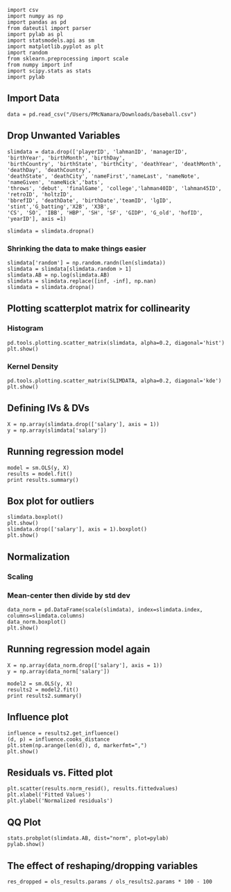     import csv
    import numpy as np
    import pandas as pd
    from dateutil import parser
    import pylab as pl
    import statsmodels.api as sm
    import matplotlib.pyplot as plt
    import random
    from sklearn.preprocessing import scale
    from numpy import inf
    import scipy.stats as stats
    import pylab

## Import Data

    data = pd.read_csv("/Users/PMcNamara/Downloads/baseball.csv")

## Drop Unwanted Variables

    slimdata = data.drop(['playerID', 'lahmanID', 'managerID', 'birthYear', 'birthMonth', 'birthDay', 
    'birthCountry', 'birthState', 'birthCity', 'deathYear', 'deathMonth', 'deathDay', 'deathCountry', 
    'deathState', 'deathCity', 'nameFirst','nameLast', 'nameNote', 'nameGiven', 'nameNick','bats', 
    'throws', 'debut', 'finalGame', 'college','lahman40ID', 'lahman45ID', 'retroID', 'holtzID', 
    'bbrefID', 'deathDate', 'birthDate','teamID', 'lgID', 'stint','G_batting','X2B', 'X3B',
    'CS', 'SO', 'IBB', 'HBP', 'SH', 'SF', 'GIDP', 'G_old', 'hofID', 'yearID'], axis =1)

    slimdata = slimdata.dropna()

### Shrinking the data to make things easier

    slimdata['random'] = np.random.randn(len(slimdata))
    slimdata = slimdata[slimdata.random > 1]
    slimdata.AB = np.log(slimdata.AB)
    slimdata = slimdata.replace([inf, -inf], np.nan)
    slimdata = slimdata.dropna()


## Plotting scatterplot matrix for collinearity

### Histogram
    pd.tools.plotting.scatter_matrix(slimdata, alpha=0.2, diagonal='hist')
    plt.show()

### Kernel Density
    pd.tools.plotting.scatter_matrix(SLIMDATA, alpha=0.2, diagonal='kde')
    plt.show()

## Defining IVs & DVs

    X = np.array(slimdata.drop(['salary'], axis = 1))
    y = np.array(slimdata['salary'])

## Running regression model

    model = sm.OLS(y, X)
    results = model.fit()
    print results.summary()

## Box plot for outliers

    slimdata.boxplot()
    plt.show()
    slimdata.drop(['salary'], axis = 1).boxplot()
    plt.show()

## Normalization

### Scaling 
### Mean-center then divide by std dev

    data_norm = pd.DataFrame(scale(slimdata), index=slimdata.index, columns=slimdata.columns)
    data_norm.boxplot()
    plt.show()

## Running regression model again

    X = np.array(data_norm.drop(['salary'], axis = 1))
    y = np.array(data_norm['salary'])

    model2 = sm.OLS(y, X)
    results2 = model2.fit()
    print results2.summary()

## Influence plot
    influence = results2.get_influence()
    (d, p) = influence.cooks_distance
    plt.stem(np.arange(len(d)), d, markerfmt=",")
    plt.show()

## Residuals vs. Fitted plot

    plt.scatter(results.norm_resid(), results.fittedvalues)
    plt.xlabel('Fitted Values')
    plt.ylabel('Normalized residuals')

## QQ Plot

    stats.probplot(slimdata.AB, dist="norm", plot=pylab)
    pylab.show()

## The effect of reshaping/dropping variables
    res_dropped = ols_results.params / ols_results2.params * 100 - 100